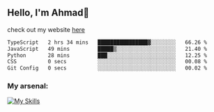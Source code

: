 
## Hello, I'm Ahmad👋

check out my website [here](https://ahmadalwi.com/)

<!--START_SECTION:waka-->

```txt
TypeScript   2 hrs 34 mins   ████████████████▓░░░░░░░░   66.26 %
JavaScript   49 mins         █████▒░░░░░░░░░░░░░░░░░░░   21.40 %
Python       28 mins         ███░░░░░░░░░░░░░░░░░░░░░░   12.25 %
CSS          0 secs          ░░░░░░░░░░░░░░░░░░░░░░░░░   00.08 %
Git Config   0 secs          ░░░░░░░░░░░░░░░░░░░░░░░░░   00.02 %
```

<!--END_SECTION:waka-->

### My arsenal:

[![My Skills](https://skillicons.dev/icons?i=js,ts,py,go,react,nextjs,svelte,nodejs,django,tailwind,html,css,sass,firebase,mongodb,postgres,mysql,redis,git,github,docker,vscode,figma,godot)](https://skillicons.dev)
